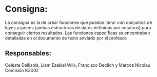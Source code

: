 # Consigna:

La consigna es la de crear funciones que puedan iterar con conjuntos de leyes y jueces (ambas estructuras de datos definidas por nosotros) para conseguir ciertos resultados. Las funciones específicas se encontraban detalladas en el documento de texto enviado por el profesor.

## Responsables:

Celeste Dellisola, Liam Ezekiel Wilk, Francisco Declich y Marcos Nicolau
Comisión K2002
